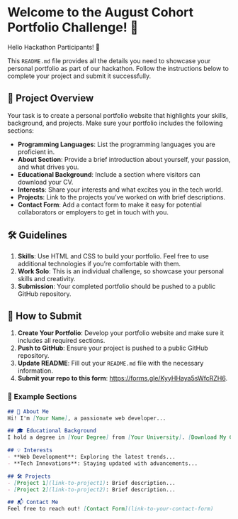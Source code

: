 # Welcome to the August Cohort Portfolio Challenge! 🚀

Hello Hackathon Participants! 🎉

This `README.md` file provides all the details you need to showcase your personal portfolio as part of our hackathon. Follow the instructions below to complete your project and submit it successfully.

## 🌟 Project Overview

Your task is to create a personal portfolio website that highlights your skills, background, and projects. Make sure your portfolio includes the following sections:

- **Programming Languages**: List the programming languages you are proficient in.
- **About Section**: Provide a brief introduction about yourself, your passion, and what drives you.
- **Educational Background**: Include a section where visitors can download your CV.
- **Interests**: Share your interests and what excites you in the tech world.
- **Projects**: Link to the projects you’ve worked on with brief descriptions.
- **Contact Form**: Add a contact form to make it easy for potential collaborators or employers to get in touch with you.

## 🛠️ Guidelines

1. **Skills**: Use HTML and CSS to build your portfolio. Feel free to use additional technologies if you’re comfortable with them.
2. **Work Solo**: This is an individual challenge, so showcase your personal skills and creativity.
3. **Submission**: Your completed portfolio should be pushed to a public GitHub repository.

## 📁 How to Submit

1. **Create Your Portfolio**: Develop your portfolio website and make sure it includes all required sections.
2. **Push to GitHub**: Ensure your project is pushed to a public GitHub repository.
3. **Update README**: Fill out your `README.md` file with the necessary information.
4. **Submit your repo to this form**: https://forms.gle/KyyHHaya5sWfcRZH6.

### 💼 Example Sections

```markdown
## 📝 About Me
Hi! I'm [Your Name], a passionate web developer...

## 🎓 Educational Background
I hold a degree in [Your Degree] from [Your University]. [Download My CV](link-to-your-cv)

## 💡 Interests
- **Web Development**: Exploring the latest trends...
- **Tech Innovations**: Staying updated with advancements...

## 🛠️ Projects
- [Project 1](link-to-project1): Brief description...
- [Project 2](link-to-project2): Brief description...

## 📬 Contact Me
Feel free to reach out! [Contact Form](link-to-your-contact-form)
